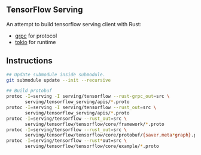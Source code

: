 TensorFlow Serving
---

An attempt to build tensorflow serving client with Rust:

- [grpc](https://github.com/stepancheg/grpc-rust) for protocol
- [tokio](https://tokio.rs/) for runtime


## Instructions

```sh
## Update submodule inside submodule.
git submodule update --init --recursive

## Build protobuf
protoc -I=serving -I serving/tensorflow --rust-grpc_out=src \
       serving/tensorflow_serving/apis/*.proto
protoc -I=serving -I serving/tensorflow --rust_out=src \
       serving/tensorflow_serving/apis/*.proto
protoc -I=serving/tensorflow --rust_out=src \
       serving/tensorflow/tensorflow/core/framework/*.proto
protoc -I=serving/tensorflow --rust_out=src \
       serving/tensorflow/tensorflow/core/protobuf/{saver,meta*graph}.proto
protoc -I=serving/tensorflow --rust*out=src \
       serving/tensorflow/tensorflow/core/example/*.proto
```
